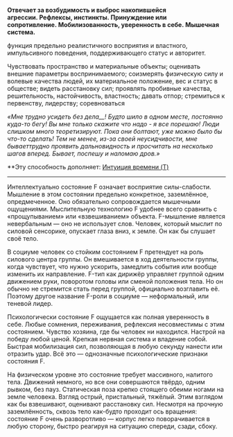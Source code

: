 **Отвечает за возбудимость и выброс накопившейся агрессии. Рефлексы, инстинкты. Принуждение или сопротивление. Мобилизованность, уверенность в себе. Мышечная система.**

функция предельно реалистичного восприятия и властного, импульсивного поведения, поддерживающего статус и авторитет.  
  
Чувствовать пространство и материальные объекты; оценивать внешние параметры воспринимаемого; соизмерять физическую силу и волевые качества людей, их материальное положение, вес и статус в обществе; видеть расстановку сил; проявлять пробивные качества, решительность, настойчивость, властность; давать отпор; стремиться к первенству, лидерству; соревноваться  
  
*«Мне трудно усидеть без дела__! Будто шило в одном месте, постоянно куда-то бегу! Вы мне только скажите что надо - я все порешаю! Люди слишком много теоретизируют. Пока они болтают, уже можно было бы что-то сделать! Тем не менее, из-за своей неусидчивости, мне бываеттрудно проявить дальновидность и просчитать на несколько шагов вперед. Бывает, поспешу и наломаю дров.»*

**Эту способность дополняет: [Интуиция времени (T)](Психология/Соционика/Функции/Интуиция%20времени%20(T).md)

---

Интеллектуально состояние F означает восприятие силы-слабости. Мышление в этом состоянии предельно конкретное, заземлённое, опредмеченное. Оно обязательно сопровождается мышечными ощущениями. Мыслительную технологию F удобнее всего сравнить с «прощупыванием» или «взвешиванием» объекта. F-мышление является невербальным — оно не использует слов. Человек, который мыслит по силовой сенсорике, опускает глаза вниз, к земле. Он как бы слушает своё тело.

В социуме человек со стойким состоянием F претендует на роль силового центра группы. Он вмешивается в ход деятельности группы, когда чувствует, что нужно ускорить, замедлить события или вообще изменить их направление. F-тип как дирижёр управляет группой одним движением руки, поворотом головы или сменой положения тела. Но он обычно не стремится стать перед группой, официально возглавить её. Поэтому другое название F-роли в социуме — неформальный, или теневой лидер.

Психологически состояние F ощущается как полная уверенность в себе. Любые сомнения, переживания, рефлексия несовместимы с этим состоянием. Чувство хозяина, где бы человек ни находился. Настрой на победу любой ценой. Крепкая нервная система и владение собой. Быстрая мобилизация сил, позволяющая в любую секунду нанести или отразить удар. Всё это — однозначные психологические признаки состояния F.

На физическом уровне это состояние требует массивного, налитого тела. Движений немного, но все они совершаются твёрдо, одним рывком, без пауз. Статическая поза крепко стоящего обеими ногами на земле человека. Взгляд острый, пристальный, тяжёлый. Этим взглядом как бы взвешивают, оценивают расстановку сил. Несмотря на прочную заземлённость, сквозь тело как-будто проходит ось вращения: состояние F очень разворотливо — корпус легко поворачивается в любую сторону, быстро реагируя на ситуацию спереди, сзади, сбоку.